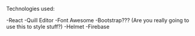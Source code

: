 
Technologies used: 

-React
-Quill Editor
-Font Awesome
-Bootstrap???
    (Are you really going to use this to style stuff?)
-Helmet
-Firebase
